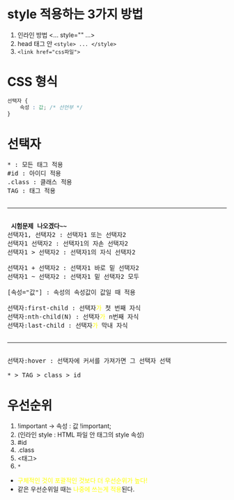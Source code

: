 # style 적용하는 3가지 방법
1. 인라인 방법 <... style="" ...>
2. head 태그 안 `<style> ... </style>` 
3. `<link href="css파일">`


# CSS 형식
```css
선택자 {
    속성 : 값; /* 선언부 */
}
```

# 선택자
<pre>
* : 모든 태그 적용
#id : 아이디 적용
.class : 클래스 적용
TAG : 태그 적용

<hr>
<b> 시험문제 나오겠다~~ </b>
선택자1, 선택자2 : 선택자1 또는 선택자2
선택자1 선택자2 : 선택자1의 자손 선택자2
선택자1 > 선택자2 : 선택자1의 자식 선택자2

선택자1 + 선택자2 : 선택자1 바로 밑 선택자2
선택자1 ~ 선택자2 : 선택자1 밑 선택자2 모두

[속성="값"] : 속성의 속성값이 값일 때 적용

선택자:first-child : 선택자<span style="color:yellow">가</span> 첫 번째 자식
선택자:nth-child(N) : 선택자<span style="color:yellow">가</span> n번째 자식 
선택자:last-child : 선택자<span style="color:yellow">가</span> 막내 자식

<hr>
선택자:hover : 선택자에 커서를 가져가면 그 선택자 선택

* > TAG > class > id
</pre>

# 우선순위
1. !important -> 속성 : 값  !important;
2. (인라인 style : HTML 파일 안 태그의 style 속성)
3. #id
4. .class
5. <태그>
6. `*`
- <span style="color:yellow">구체적인 것이 포괄적인 것보다 더 우선순위가 높다!</span>
- 같은 우선순위일 때는 <span style="color:yellow">나중에 쓰는게 적용</span>된다.